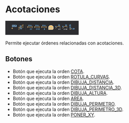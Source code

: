 # Acotaciones

![Barra de herramientas Acotaciones](../../../.gitbook/assets/acotaciones.png)

Permite ejecutar órdenes relacionadas con acotaciones.

## Botones

* Botón que ejecuta la orden [COTA](../ventana-de-dibujo/ordenes/c/cota.md).
* Botón que ejecuta la orden [ROTULA\_CURVAS](../ventana-de-dibujo/ordenes/r/rotula-curvas.md).
* Botón que ejecuta la orden [DIBUJA\_DISTANCIA](../ventana-de-dibujo/ordenes/d/dibuja_distancia.md).
* Botón que ejecuta la orden [DIBUJA\_DISTANCIA\_3D](../ventana-de-dibujo/ordenes/d/dibuja_distancia_3d.md).
* Botón que ejecuta la orden [DIBUJA\_ALTURA](../ventana-de-dibujo/ordenes/d/dibuja_altura.md).
* Botón que ejecuta la orden [AREA](../ventana-de-dibujo/ordenes/a/area.md).
* Botón que ejecuta la orden [DIBUJA\_PERIMETRO](../ventana-de-dibujo/ordenes/d/dibuja_perimetro.md).
* Botón que ejecuta la orden [DIBUJA\_PERIMETRO\_3D](../ventana-de-dibujo/ordenes/d/dibuja_perimetro_3d.md).
* Botón que ejecuta la orden [PONER\_XY](../ventana-de-dibujo/ordenes/p/poner-xy.md).

